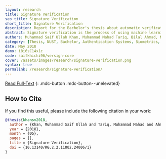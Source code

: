 ```yaml
---
layout: research
title: Signature Verification
seo_title: Signature Verification
short_title: Signature Verification
description: Report for the Bachelor's thesis about automatic verification of offline signatures, completed at NUST, Pakistan.
abstract: Signature verification is the process of using machine learning methods to validate the authenticity of an individual's signature. Signatures can be of one of the two types; on-line or off-line, and this project focuses on off-line signature verification. Aim of this project is to design an algorithm which can distinguish between genuine and forged signatures using writer independent features, and to develop a system using this algorithm which can be used to verify signatures on bank cheques. We intend to build a complete end-to-end hardware/software system which can be used to acquire signatures from bank cheques, perform signature verification, and display the results. For this purpose, various deep learning techniques were developed and tested on standard datasets for off-line signature verification, as well as on a dataset collected by ourselves.
authors: Muhammad Saif Ullah Khan, Muhammad Mahad Tariq, Bilal Ahmad, Muhammad Imran Malik
category: [Thesis, NUST, Bachelor, Authentication Systems, Biometrics, Signatures]
date: May 2018
demo: i8i6sC14x1c
code: saifkhichi96/versign-core
cover: /assets/images/research/signature-verification.png
syntax: true
permalink: /research/signature-verification/
---
```


[Read Full-Text](https://www.researchgate.net/publication/339299291_Signature_Verification/)
{: .mdc-button .mdc-button--unelevated}

## How to Cite

If you find this useful, please include the following citation in your work:

```bibtex
@thesis{khansv2018,
  author = {Khan, Muhammad Saif Ullah and Tariq, Muhammad Mahad and Ahmad, Bilal},
  year = {2018},
  month = {05},
  pages = {},
  title = {Signature Verification},
  doi = {10.13140/RG.2.2.11002.24006/1}
}
```
